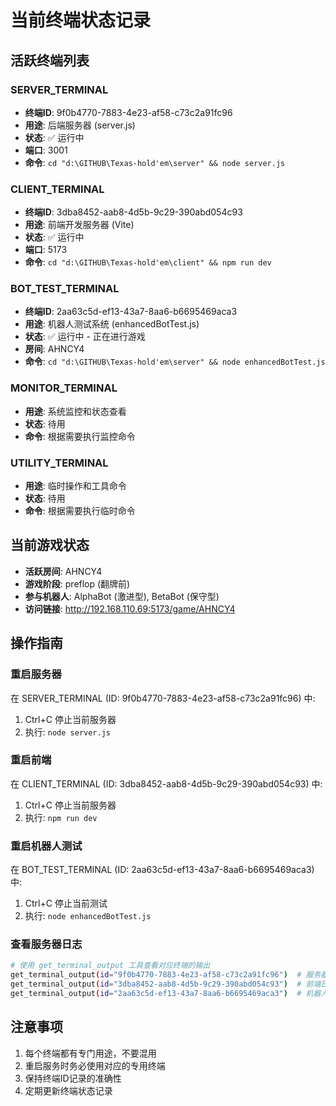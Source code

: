 # 当前终端状态记录

## 活跃终端列表

### SERVER_TERMINAL 
- **终端ID**: 9f0b4770-7883-4e23-af58-c73c2a91fc96
- **用途**: 后端服务器 (server.js)
- **状态**: ✅ 运行中
- **端口**: 3001
- **命令**: `cd "d:\GITHUB\Texas-hold'em\server" && node server.js`

### CLIENT_TERMINAL
- **终端ID**: 3dba8452-aab8-4d5b-9c29-390abd054c93
- **用途**: 前端开发服务器 (Vite)
- **状态**: ✅ 运行中
- **端口**: 5173
- **命令**: `cd "d:\GITHUB\Texas-hold'em\client" && npm run dev`

### BOT_TEST_TERMINAL
- **终端ID**: 2aa63c5d-ef13-43a7-8aa6-b6695469aca3
- **用途**: 机器人测试系统 (enhancedBotTest.js)
- **状态**: ✅ 运行中 - 正在进行游戏
- **房间**: AHNCY4
- **命令**: `cd "d:\GITHUB\Texas-hold'em\server" && node enhancedBotTest.js`

### MONITOR_TERMINAL
- **用途**: 系统监控和状态查看
- **状态**: 待用
- **命令**: 根据需要执行监控命令

### UTILITY_TERMINAL
- **用途**: 临时操作和工具命令
- **状态**: 待用
- **命令**: 根据需要执行临时命令

## 当前游戏状态
- **活跃房间**: AHNCY4
- **游戏阶段**: preflop (翻牌前)
- **参与机器人**: AlphaBot (激进型), BetaBot (保守型)
- **访问链接**: http://192.168.110.69:5173/game/AHNCY4

## 操作指南

### 重启服务器
在 SERVER_TERMINAL (ID: 9f0b4770-7883-4e23-af58-c73c2a91fc96) 中:
1. Ctrl+C 停止当前服务器
2. 执行: `node server.js`

### 重启前端
在 CLIENT_TERMINAL (ID: 3dba8452-aab8-4d5b-9c29-390abd054c93) 中:
1. Ctrl+C 停止当前服务器
2. 执行: `npm run dev`

### 重启机器人测试
在 BOT_TEST_TERMINAL (ID: 2aa63c5d-ef13-43a7-8aa6-b6695469aca3) 中:
1. Ctrl+C 停止当前测试
2. 执行: `node enhancedBotTest.js`

### 查看服务器日志
```bash
# 使用 get_terminal_output 工具查看对应终端的输出
get_terminal_output(id="9f0b4770-7883-4e23-af58-c73c2a91fc96")  # 服务器日志
get_terminal_output(id="3dba8452-aab8-4d5b-9c29-390abd054c93")  # 前端日志  
get_terminal_output(id="2aa63c5d-ef13-43a7-8aa6-b6695469aca3")  # 机器人测试日志
```

## 注意事项
1. 每个终端都有专门用途，不要混用
2. 重启服务时务必使用对应的专用终端
3. 保持终端ID记录的准确性
4. 定期更新终端状态记录
